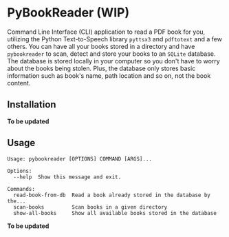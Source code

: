 # PyBookReader (WIP)

Command Line Interface (CLI) application to read a PDF book for you, utilizing the Python Text-to-Speech library `pyttsx3` and `pdftotext` and a few others.
You can have all your books stored in a directory and have `pybookreader` to scan, detect and store your books to an `SQLite` database. The database is stored locally in your computer so you don't have to worry about the books being stolen. Plus, the database only stores basic information such as book's name, path location and so on, not the book content.

## Installation

**To be updated**


## Usage

```
Usage: pybookreader [OPTIONS] COMMAND [ARGS]...

Options:
  --help  Show this message and exit.

Commands:
  read-book-from-db  Read a book already stored in the database by the...
  scan-books         Scan books in a given directory
  show-all-books     Show all available books stored in the database
```

**To be updated**
